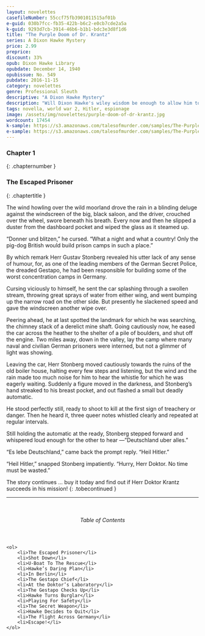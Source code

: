 ```yaml
---
layout: novelettes
casefileNumber: 55ccf75fb3901011515af01b
e-guid: 030b7fcc-fb35-422b-b6c2-e0cb7cde2a5a
k-guid: 9293d7cb-3914-46b6-b1b1-bdc3e3d8f1d6
title: "The Purple Doom of Dr. Krantz"
series: A Dixon Hawke Mystery
price: 2.99
preprice: 
discount: 33%
opub: Dixon Hawke Library
opubdate: December 14, 1940
opubissue: No. 549
pubdate: 2016-11-15
category: novelettes
genre: Professional Sleuth
descriptive: "A Dixon Hawke Mystery"
description: "Will Dixon Hawke's wiley wisdom be enough to allow him to penetrate Hitler's inner sanctum and destroy the secret weapon created by Nazi scientist Dr. Krantz or will he be found out as a British Spy?"
tags: novella, world war 2, Hitler, espionage
image: /assets/img/novelettes/purple-doom-of-dr-krantz.jpg
wordcount: 17454
k-sample: https://s3.amazonaws.com/talesofmurder.com/samples/The-Purple-Doom-of-Dr-Krantz_sample.mobi
e-sample: https://s3.amazonaws.com/talesofmurder.com/samples/The-Purple-Doom-of-Dr-Krantz_sample.epub 
---
```


### Chapter 1
{: .chapternumber }

### The Escaped Prisoner
{: .chaptertitle }

The wind howling over the wild moorland drove the rain in a blinding deluge against the windscreen of the big, black saloon, and the driver, crouched over the wheel, swore beneath his breath. Every now and then he slipped a duster from the dashboard pocket and wiped the glass as it steamed up.

“Donner und blitzen,” he cursed. “What a night and what a country! Only the pig-dog British would build prison camps in such a place.”

By which remark Herr Gustav Stonberg revealed his utter lack of any sense of humour, for, as one of the leading members of the German Secret Police, the dreaded Gestapo, he had been responsible for building some of the worst concentration camps in Germany.

Cursing viciously to himself, he sent the car splashing through a swollen stream, throwing great sprays of water from either wing, and went bumping up the narrow road on the other side. But presently he slackened speed and gave the windscreen another wipe over.

Peering ahead, he at last spotted the landmark for which he was searching, the chimney stack of a derelict mine shaft. Going cautiously now, he eased the car across the heather to the shelter of a pile of boulders, and shut off the engine. Two miles away, down in the valley, lay the camp where many naval and civilian German prisoners were interned, but not a glimmer of light was showing.

Leaving the car, Herr Stonberg moved cautiously towards the ruins of the old boiler house, halting every few steps and listening, but the wind and the rain made too much noise for him to hear the whistle for which he was eagerly waiting. Suddenly a figure moved in the darkness, and Stonberg’s hand streaked to his breast pocket, and out flashed a small but deadly automatic.

He stood perfectly still, ready to shoot to kill at the first sign of treachery or danger. Then he heard it, three queer notes whistled clearly and repeated at regular intervals.

Still holding the automatic at the ready, Stonberg stepped forward and whispered loud enough for the other to hear —”Deutschland uber alles.”

“Es lebe Deutschland,” came back the prompt reply. “Heil Hitler.”

“Heil Hitler,” snapped Stonberg impatiently. “Hurry, Herr Doktor. No time must be wasted.”

The story continues &hellip; buy it today and find out if Herr Doktor Krantz succeeds in his mission!
{: .tobecontinued }

<hr>
<br>

<div class="toc">
	<header>
		<h6>Table of Contents</h6>
	</header>

	<ol>
		<li>The Escaped Prisoner</li>
		<li>Shot Down</li>
		<li>U-Boat To The Rescue</li>
		<li>Hawke’s Daring Plan</li>
		<li>In Berlin</li>
		<li>The Gestapo Chief</li>
		<li>At the Doktor’s Laboratory</li>
		<li>The Gestapo Checks Up</li>
		<li>Hawke Turns Burglar</li>
		<li>Playing For Safety</li>
		<li>The Secret Weapon</li>
		<li>Hawke Decides to Quit</li>
		<li>The Flight Across Germany</li>
		<li>Escape!</li>
	</ol>

</div>
